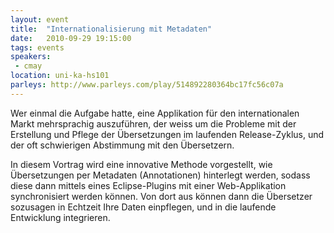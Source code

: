 ```yaml
---
layout: event
title:  "Internationalisierung mit Metadaten"
date:   2010-09-29 19:15:00
tags: events
speakers:
 - cmay
location: uni-ka-hs101
parleys: http://www.parleys.com/play/514892280364bc17fc56c07a
---
```


Wer einmal die Aufgabe hatte, eine Applikation für den internationalen Markt mehrsprachig auszuführen, der weiss um die Probleme mit der Erstellung und Pflege der Übersetzungen im laufenden Release-Zyklus, und der oft schwierigen Abstimmung mit den Übersetzern.

In diesem Vortrag wird eine innovative Methode vorgestellt, wie Übersetzungen per Metadaten (Annotationen) hinterlegt werden, sodass diese dann mittels eines Eclipse-Plugins mit einer Web-Applikation synchronisiert werden können. Von dort aus können dann die Übersetzer sozusagen in Echtzeit Ihre Daten einpflegen, und in die laufende Entwicklung integrieren.